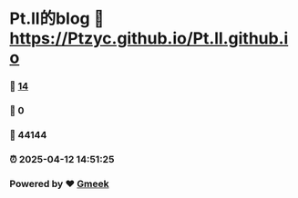 # Pt.ll的blog :link: https://Ptzyc.github.io/Pt.ll.github.io 
### :page_facing_up: [14](https://Ptzyc.github.io/Pt.ll.github.io/tag.html) 
### :speech_balloon: 0 
### :hibiscus: 44144 
### :alarm_clock: 2025-04-12 14:51:25 
### Powered by :heart: [Gmeek](https://github.com/Meekdai/Gmeek)
